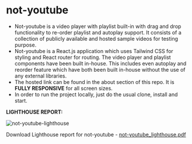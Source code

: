 # not-youtube

<ul>
  <li>Not-youtube is a video player with playlist built-in with drag and drop functionality to re-order playlist and autoplay support. It consists of a collection of publicly available and hosted sample videos for testing purpose.</li>
  <li>Not-youtube is a React.js application which uses Tailwind CSS for styling and React router for routing. The video player and playlist components have been built in-house. This includes even autoplay and reorder feature which have both been built in-house without the use of any external libraries.</li>
  <li>The hosted link can be found in the about section of this repo. It is <b>FULLY RESPONSIVE</b> for all screen sizes.</li>
  <li>In order to run the project locally, just do the usual clone, install and start.</li>
  
</ul>

<b>LIGHTHOUSE REPORT:</b>

![not-youtube-lighthouse](https://github.com/advp7/not-youtube/assets/74961963/5e177e83-56a1-4ebb-8593-ab3e7db35d76)


Download Lighthouse report for not-youtube - [not-youtube_lighthouse.pdf](https://github.com/advp7/not-youtube/files/14320030/not-youtube_lighthouse.pdf)
